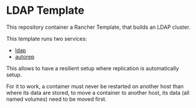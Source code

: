 LDAP Template
=============

This repository container a Rancher Template, that builds an LDAP cluster.

This template runs two services:
- [ldap](https://github.com/dabelenda/container-389ds)
- [autorep](https://github.com/dabelenda/container-autorep)

This allows to have a resilient setup where replication is automatically setup.

For it to work, a container must never be restarted on another host than where its data are stored, to move a container to another host, its data (all named volumes) need to be moved first.
